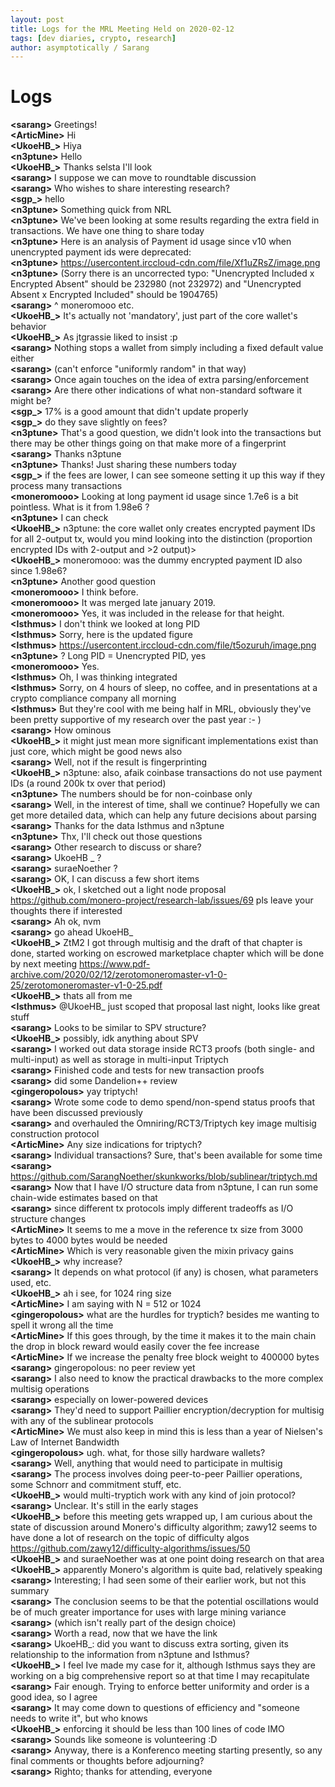 ```yaml
---
layout: post
title: Logs for the MRL Meeting Held on 2020-02-12
tags: [dev diaries, crypto, research]
author: asymptotically / Sarang
---
```


# Logs

**\<sarang\>** Greetings!  
**\<ArticMine\>** Hi  
**\<UkoeHB\_\>** Hiya  
**\<n3ptune\>** Hello  
**\<UkoeHB\_\>** Thanks selsta I'll look  
**\<sarang\>** I suppose we can move to roundtable discussion  
**\<sarang\>** Who wishes to share interesting research?  
**\<sgp\_\>** hello  
**\<n3ptune\>** Something quick from NRL  
**\<n3ptune\>** We've been looking at some results regarding the extra field in transactions.  We have one thing to share today  
**\<n3ptune\>** Here is an analysis of Payment id usage since v10 when unencrypted payment ids were deprecated:  
**\<n3ptune\>** https://usercontent.irccloud-cdn.com/file/Xf1uZRsZ/image.png  
**\<n3ptune\>** (Sorry there is an uncorrected typo: "Unencrypted Included x Encrypted Absent" should be 232980 (not 232972) and "Unencrypted Absent x Encrypted Included" should be 1904765)  
**\<sarang\>** ^ moneromooo etc.  
**\<UkoeHB\_\>** It's actually not 'mandatory', just part of the core wallet's behavior  
**\<UkoeHB\_\>** As jtgrassie liked to insist :p  
**\<sarang\>** Nothing stops a wallet from simply including a fixed default value either  
**\<sarang\>** (can't enforce "uniformly random" in that way)  
**\<sarang\>** Once again touches on the idea of extra parsing/enforcement  
**\<sarang\>** Are there other indications of what non-standard software it might be?  
**\<sgp\_\>** 17% is a good amount that didn't update properly  
**\<sgp\_\>** do they save slightly on fees?  
**\<n3ptune\>** That's a good question, we didn't look into the transactions but there may be other things going on that make more of a fingerprint  
**\<sarang\>** Thanks n3ptune  
**\<n3ptune\>** Thanks! Just sharing these numbers today  
**\<sgp\_\>** if the fees are lower, I can see someone setting it up this way if they process many transactions  
**\<moneromooo\>** Looking at long payment id usage since 1.7e6 is a bit pointless. What is it from 1.98e6 ?  
**\<n3ptune\>** I can check  
**\<UkoeHB\_\>** n3ptune: the core wallet only creates encrypted payment IDs for all 2-output tx, would you mind looking into the distinction (proportion encrypted IDs with 2-output and \>2 output)\>  
**\<UkoeHB\_\>** moneromooo: was the dummy encrypted payment ID also since 1.98e6?  
**\<n3ptune\>** Another good question  
**\<moneromooo\>** I think before.  
**\<moneromooo\>** It was merged late january 2019.  
**\<moneromooo\>** Yes, it was included in the release for that height.  
**\<Isthmus\>** I don't think we looked at long PID  
**\<Isthmus\>** Sorry, here is the updated figure  
**\<Isthmus\>** https://usercontent.irccloud-cdn.com/file/t5ozuruh/image.png  
**\<n3ptune\>** ?  Long PID = Unencrypted PID, yes  
**\<moneromooo\>** Yes.  
**\<Isthmus\>** Oh, I was thinking integrated  
**\<Isthmus\>** Sorry, on 4 hours of sleep, no coffee, and in presentations at a crypto compliance company all morning  
**\<Isthmus\>** But they're cool with me being half in MRL, obviously they've been pretty supportive of my research over the past year :- )  
**\<sarang\>** How ominous  
**\<UkoeHB\_\>** it might just mean more significant implementations exist than just core, which might be good news also  
**\<sarang\>** Well, not if the result is fingerprinting  
**\<UkoeHB\_\>** n3ptune: also, afaik coinbase transactions do not use payment IDs (a round 200k tx over that period)  
**\<n3ptune\>** The numbers should be for non-coinbase only  
**\<sarang\>** Well, in the interest of time, shall we continue? Hopefully we can get more detailed data, which can help any future decisions about parsing  
**\<sarang\>** Thanks for the data Isthmus and n3ptune  
**\<n3ptune\>** Thx, I'll check out those questions  
**\<sarang\>** Other research to discuss or share?  
**\<sarang\>** UkoeHB \_ ?  
**\<sarang\>** suraeNoether ?  
**\<sarang\>** OK, I can discuss a few short items  
**\<UkoeHB\_\>** ok, I sketched out a light node proposal https://github.com/monero-project/research-lab/issues/69 pls leave your thoughts there if interested  
**\<sarang\>** Ah ok, nvm  
**\<sarang\>** go ahead UkoeHB\_  
**\<UkoeHB\_\>** ZtM2 I got through multisig and the draft of that chapter is done, started working on escrowed marketplace chapter which will be done by next meeting https://www.pdf-archive.com/2020/02/12/zerotomoneromaster-v1-0-25/zerotomoneromaster-v1-0-25.pdf  
**\<UkoeHB\_\>** thats all from me  
**\<Isthmus\>** @UkoeHB\_ just scoped that proposal last night, looks like great stuff  
**\<sarang\>** Looks to be similar to SPV structure?  
**\<UkoeHB\_\>** possibly, idk anything about SPV  
**\<sarang\>** I worked out data storage inside RCT3 proofs (both single- and multi-input) as well as storage in multi-input Triptych  
**\<sarang\>** Finished code and tests for new transaction proofs  
**\<sarang\>** did some Dandelion++ review  
**\<gingeropolous\>** yay triptych!  
**\<sarang\>** Wrote some code to demo spend/non-spend status proofs that have been discussed previously  
**\<sarang\>** and overhauled the Omniring/RCT3/Triptych key image multisig construction protocol  
**\<ArticMine\>** Any size indications for triptych?  
**\<sarang\>** Individual transactions? Sure, that's been available for some time  
**\<sarang\>** https://github.com/SarangNoether/skunkworks/blob/sublinear/triptych.md  
**\<sarang\>** Now that I have I/O structure data from n3ptune, I can run some chain-wide estimates based on that  
**\<sarang\>** since different tx protocols imply different tradeoffs as I/O structure changes  
**\<ArticMine\>** It seems to me a move in the reference tx size from 3000 bytes to 4000 bytes would be needed  
**\<ArticMine\>** Which is very reasonable given the mixin privacy gains  
**\<UkoeHB\_\>** why increase?  
**\<sarang\>** It depends on what protocol (if any) is chosen, what parameters used, etc.  
**\<UkoeHB\_\>** ah i see, for 1024 ring size  
**\<ArticMine\>** I am saying with N = 512 or 1024  
**\<gingeropolous\>** what are the hurdles for tryptich? besides me wanting to spell it wrong all the time  
**\<ArticMine\>** If this goes through, by the time it makes it to the main chain the drop in block reward would easily cover the fee increase  
**\<ArticMine\>** If we increase the penalty free block weight to 400000 bytes  
**\<sarang\>** gingeropolous: no peer review yet  
**\<sarang\>** I also need to know the practical drawbacks to the more complex multisig operations  
**\<sarang\>** especially on lower-powered devices  
**\<sarang\>** They'd need to support Paillier encryption/decryption for multisig with any of the sublinear protocols  
**\<ArticMine\>** We must also keep in mind this is less than a year of Nielsen's Law of Internet Bandwidth  
**\<gingeropolous\>** ugh. what, for those silly hardware wallets?  
**\<sarang\>** Well, anything that would need to participate in multisig  
**\<sarang\>** The process involves doing peer-to-peer Paillier operations, some Schnorr and commitment stuff, etc.  
**\<UkoeHB\_\>** would multi-tryptich work with any kind of join protocol?  
**\<sarang\>** Unclear. It's still in the early stages  
**\<UkoeHB\_\>** before this meeting gets wrapped up, I am curious about the state of discussion around Monero's difficulty algorithm; zawy12 seems to have done a lot of research on the topic of difficulty algos https://github.com/zawy12/difficulty-algorithms/issues/50  
**\<UkoeHB\_\>** and suraeNoether was at one point doing research on that area  
**\<UkoeHB\_\>** apparently Monero's algorithm is quite bad, relatively speaking  
**\<sarang\>** Interesting; I had seen some of their earlier work, but not this summary  
**\<sarang\>** The conclusion seems to be that the potential oscillations would be of much greater importance for uses with large mining variance  
**\<sarang\>** (which isn't really part of the design choice)  
**\<sarang\>** Worth a read, now that we have the link  
**\<sarang\>** UkoeHB\_: did you want to discuss extra sorting, given its relationship to the information from n3ptune and Isthmus?  
**\<UkoeHB\_\>** I feel Ive made my case for it, although Isthmus says they are working on a big comprehensive report so at that time I may recapitulate  
**\<sarang\>** Fair enough. Trying to enforce better uniformity and order is a good idea, so I agree  
**\<sarang\>** It may come down to questions of efficiency and "someone needs to write it", but who knows  
**\<UkoeHB\_\>** enforcing it should be less than 100 lines of code IMO  
**\<sarang\>** Sounds like someone is volunteering :D  
**\<sarang\>** Anyway, there is a Konferenco meeting starting presently, so any final comments or thoughts before adjourning?  
**\<sarang\>** Righto; thanks for attending, everyone  
